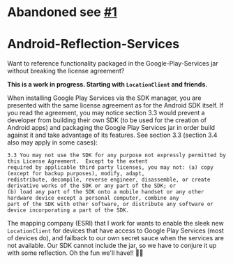 # Abandoned see [#1](https://github.com/courtf/Android-Reflection-Services/issues/1)

Android-Reflection-Services
===========================
Want to reference functionality packaged in the Google-Play-Services jar without breaking the license agreement?

__This is a work in progress. Starting with `LocationClient` and friends.__

When installing Google Play Services via the SDK manager, you are presented with the same license agreement as for the Android SDK itself.  If you read the agreement, you may notice section 3.3 would prevent a developer from building their own SDK (to be used for the creation of Android apps) and packaging the Google Play Services jar in order build against it and take advantage of its features.  See section 3.3 (section 3.4 also may apply in some cases):

```
3.3 You may not use the SDK for any purpose not expressly permitted by this License Agreement.  Except to the extent
required by applicable third party licenses, you may not: (a) copy (except for backup purposes), modify, adapt,
redistribute, decompile, reverse engineer, disassemble, or create derivative works of the SDK or any part of the SDK; or
(b) load any part of the SDK onto a mobile handset or any other hardware device except a personal computer, combine any
part of the SDK with other software, or distribute any software or device incorporating a part of the SDK.
```

The mapping company (ESRI) that I work for wants to enable the sleek new `LocationClient` for devices that have access to Google Play Services (most of devices do), and failback to our own secret sauce when the services are not available.  Our SDK cannot include the jar, so we have to conjure it up with some reflection.  Oh the fun we'll have!! :frog::roller_coaster:
